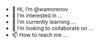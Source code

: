 - 👋 Hi, I’m @wamorenov
- 👀 I’m interested in ...
- 🌱 I’m currently learning ...
- 💞️ I’m looking to collaborate on ...
- 📫 How to reach me ...

<!---
wamorenov/wamorenov is a ✨ special ✨ repository because its `README.md` (this file) appears on your GitHub profile.
You can click the Preview link to take a look at your changes.
--->
